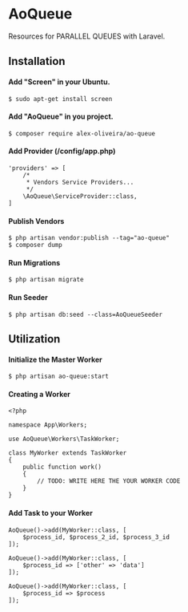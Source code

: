 # AoQueue
Resources for PARALLEL QUEUES with Laravel.

## Installation

#### Add "Screen" in your Ubuntu.
````
$ sudo apt-get install screen
````

#### Add "AoQueue" in you project.
````
$ composer require alex-oliveira/ao-queue
````

#### Add Provider (/config/app.php)
````
'providers' => [
    /*
     * Vendors Service Providers...
     */
    \AoQueue\ServiceProvider::class,
]    
````

#### Publish Vendors
````
$ php artisan vendor:publish --tag="ao-queue"
$ composer dump
````

#### Run Migrations
````
$ php artisan migrate
````

#### Run Seeder
````
$ php artisan db:seed --class=AoQueueSeeder
````

## Utilization

#### Initialize the Master Worker
````
$ php artisan ao-queue:start
````

#### Creating a Worker
````
<?php

namespace App\Workers;

use AoQueue\Workers\TaskWorker;

class MyWorker extends TaskWorker
{
    public function work()
    {
        // TODO: WRITE HERE THE YOUR WORKER CODE 
    }
}
````

#### Add Task to your Worker
````
AoQueue()->add(MyWorker::class, [
    $process_id, $process_2_id, $process_3_id
]);
````
````
AoQueue()->add(MyWorker::class, [
    $process_id => ['other' => 'data']
]);
````
````
AoQueue()->add(MyWorker::class, [
    $process_id => $process
]);
````
